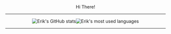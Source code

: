 <div align="center">
  Hi There!
</div>

---

<div align="center" style="display: flex; justify-content: center;">
  <img src="https://github-readme-stats.vercel.app/api?theme=radical&username=ESNJS&show_icons=true&count_private=true" alt="Erik's GitHub stats" />
  <img src="https://github-readme-stats.vercel.app/api/top-langs/?theme=radical&username=ESNJS&layout=compact&show_icons=true&count_private=true" alt="Erik's most used languages" />
</div>

---

<div align="center">
  <img src="https://komarev.com/ghpvc/?username=ESNJS&style=flat-square&color=blue" alt=""/>
</div>

